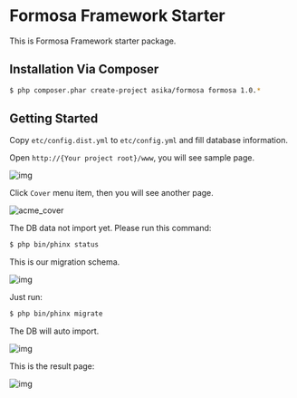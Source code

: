 # Formosa Framework Starter

This is Formosa Framework starter package.

## Installation Via Composer

``` bash
$ php composer.phar create-project asika/formosa formosa 1.0.*
```

## Getting Started

Copy `etc/config.dist.yml` to `etc/config.yml` and fill database information.

Open `http://{Your project root}/www`, you will see sample page.

![img](https://cloud.githubusercontent.com/assets/1639206/3625389/aaae9026-0e6a-11e4-8ebb-f8ba2708072d.png)

Click `Cover` menu item, then you will see another page.

![acme_cover](https://cloud.githubusercontent.com/assets/1639206/3625447/c687c91a-0e6b-11e4-8f32-523658ea3d4f.png)

The DB data not import yet. Please run this command:

``` bash
$ php bin/phinx status
```

This is our migration schema.

![img](https://cloud.githubusercontent.com/assets/1639206/3625411/0616062e-0e6b-11e4-87c6-500532b70525.png)

Just run:

``` bash
$ php bin/phinx migrate
```

The DB will auto import.

![img](https://cloud.githubusercontent.com/assets/1639206/3625419/395a4d92-0e6b-11e4-8536-49642b651c48.png)

This is the result page:

![img](https://cloud.githubusercontent.com/assets/1639206/3625396/d35b85ec-0e6a-11e4-80e0-3a75cc3daee1.png)





